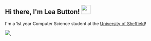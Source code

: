 <h2> Hi there, I'm Lea Button! <img src="https://im5.ezgif.com/tmp/ezgif-5-73b830f87f.gif" height="30"></h2>

<p>I'm a 1st year Computer Science student at the <a href="https://www.sheffield.ac.uk">University of Sheffield</a>!</p>


<!-- <p><img align="center" src="https://github-readme-stats.vercel.app/api/top-langs?username=zorbzers&show_icons=true&locale=en&layout=compact" alt="zorbzers" /></p> -->

<p align='left'>
  
  <a href="https://www.linkedin.com/in/lea-button/">
    <img src="https://img.shields.io/badge/linkedin-%230077B5.svg?&style=for-the-badge&logo=linkedin&logoColor=white" />
  </a>&nbsp;&nbsp;
  
</p>


